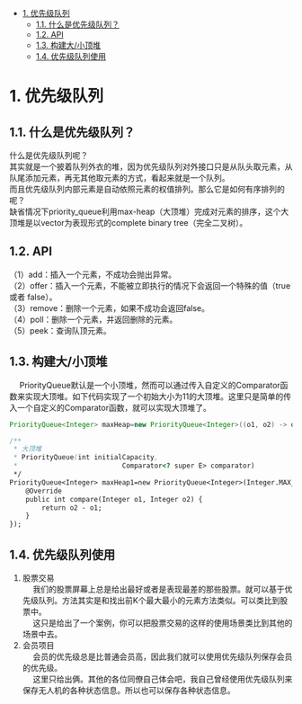 
<!-- TOC -->

- [1. 优先级队列](#1-优先级队列)
    - [1.1. 什么是优先级队列？](#11-什么是优先级队列)
    - [1.2. API](#12-api)
    - [1.3. 构建大/小顶堆](#13-构建大小顶堆)
    - [1.4. 优先级队列使用](#14-优先级队列使用)

<!-- /TOC -->


# 1. 优先级队列

<!--

https://baijiahao.baidu.com/s?id=1665383380422326763&wfr=spider&for=pc
实现PriorityQueue的关键在于提供的UserComparator对象
https://www.liaoxuefeng.com/wiki/1252599548343744/1265120632401152
https://www.jianshu.com/p/c577796e537a
Java中PriorityQueue的排序，堆排序
https://blog.csdn.net/cyp331203/article/details/25310733
-->

## 1.1. 什么是优先级队列？  
什么是优先级队列呢？  
其实就是一个披着队列外衣的堆，因为优先级队列对外接口只是从队头取元素，从队尾添加元素，再无其他取元素的方式，看起来就是一个队列。  
而且优先级队列内部元素是自动依照元素的权值排列。那么它是如何有序排列的呢？  
缺省情况下priority_queue利用max-heap（大顶堆）完成对元素的排序，这个大顶堆是以vector为表现形式的complete binary tree（完全二叉树）。  


## 1.2. API
（1）add：插入一个元素，不成功会抛出异常。    
（2）offer：插入一个元素，不能被立即执行的情况下会返回一个特殊的值（true 或者 false）。    
（3）remove：删除一个元素，如果不成功会返回false。  
（4）poll：删除一个元素，并返回删除的元素。  
（5）peek：查询队顶元素。  


## 1.3. 构建大/小顶堆
<!-- 
https://blog.csdn.net/weixin_30363263/article/details/80862578
-->

&emsp; PriorityQueue默认是一个小顶堆，然而可以通过传入自定义的Comparator函数来实现大顶堆。如下代码实现了一个初始大小为11的大顶堆。这里只是简单的传入一个自定义的Comparator函数，就可以实现大顶堆了。  

```java
PriorityQueue<Integer> maxHeap=new PriorityQueue<Integer>((o1, o2) -> o1-o2);
```

```java
/**
 * 大顶堆
 * PriorityQueue(int initialCapacity,
 *                          Comparator<? super E> comparator)
 */
PriorityQueue<Integer> maxHeap1=new PriorityQueue<Integer>(Integer.MAX_VALUE, new Comparator<Integer>() {
    @Override
    public int compare(Integer o1, Integer o2) {
        return o2 - o1;
    }
});
```


## 1.4. 优先级队列使用
1. 股票交易  
&emsp; 我们的股票屏幕上总是给出最好或者是表现最差的那些股票。就可以基于优先级队列。方法其实是和找出前K个最大最小的元素方法类似。可以类比到股票中。  
&emsp; 这只是给出了一个案例，你可以把股票交易的这样的使用场景类比到其他的场景中去。  
2. 会员项目  
&emsp; 会员的优先级总是比普通会员高，因此我们就可以使用优先级队列保存会员的优先级。   
&emsp; 这里只给出俩。其他的各位同僚自己体会吧，我自己曾经使用优先级队列来保存无人机的各种状态信息。所以也可以保存各种状态信息。  

